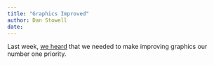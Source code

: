 ```yaml
---
title: "Graphics Improved"
author: Dan Stowell
date:
---
```


Last week, [we heard](/fix-gfx) that we needed to make improving graphics our number one priority.